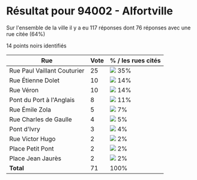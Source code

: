 # Résultat pour 94002 - Alfortville

Sur l'ensemble de la ville il y a eu 117 réponses dont 76 réponses avec une rue citée (64%)

14 points noirs identifiés

| Rue | Vote | % / les rues cités|
|-----|------|-------------------|
| Rue Paul Vaillant Couturier | 25 | <img src="../../img/bar_35.gif" />&nbsp;35%|
| Rue Étienne Dolet | 10 | <img src="../../img/bar_14.gif" />&nbsp;14%|
| Rue Véron | 10 | <img src="../../img/bar_14.gif" />&nbsp;14%|
| Pont du Port à l'Anglais | 8 | <img src="../../img/bar_11.gif" />&nbsp;11%|
| Rue Émile Zola | 5 | <img src="../../img/bar_7.gif" />&nbsp;7%|
| Rue Charles de Gaulle | 4 | <img src="../../img/bar_5.gif" />&nbsp;5%|
| Pont d'Ivry | 3 | <img src="../../img/bar_4.gif" />&nbsp;4%|
| Rue Victor Hugo | 2 | <img src="../../img/bar_2.gif" />&nbsp;2%|
| Place Petit Pont | 2 | <img src="../../img/bar_2.gif" />&nbsp;2%|
| Place Jean Jaurès | 2 | <img src="../../img/bar_2.gif" />&nbsp;2%|
| **Total** | 71 | 100%|

